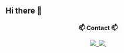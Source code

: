 ## Hi there 👋

<h3 align="center">📫 Contact 📫</h3>
<div align="center">
  <a href="https://velog.io/@oka1313">
    <img src="https://img.shields.io/badge/Velog-1EBC8F?style=for-the-badge&logo=velog&logoColor=white" />&nbsp
  </a>
  <a href="mailto:pometeus98@gmail.com">
    <img
      src="https://img.shields.io/badge/pomtetus98@gmail.com-D14836?style=for-the-badge&logo=gmail&logoColor=white"/>&nbsp
  </a>
</div>

